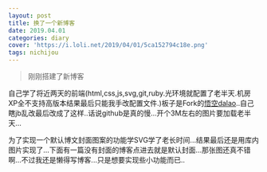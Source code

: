 ```yaml
---
layout: post
title: 换了一个新博客
date: 2019.04.01
categories: diary
cover: 'https://i.loli.net/2019/04/01/5ca152794c18e.png'
tags: nichijou 
---
```


> 刚刚搭建了新博客

自己学了将近两天的前端(html,css,js,svg,git,ruby.光环境就配置了老半天.机房XP全不支持高版本结果最后只能我手改配置文件.)板子是Fork的[悟空dalao](https://github.com/kaeyleo)..自己瞎jb乱改最后改成了这样..话说github是真的慢...开个3M左右的图片要加载老半天...


为了实现一个默认博文封面图案的功能学SVG学了老长时间...结果最后还是用库内图片实现了...下面有一篇没有封面的博客点进去就是默认封面...那张图还真不错啊...不过我还是懒得写博客...只是想要实现些小功能而已..
